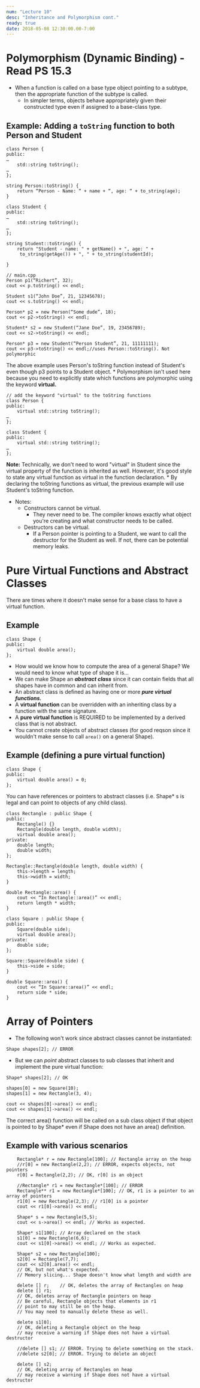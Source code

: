 ```yaml
---
num: "Lecture 10"
desc: "Inheritance and Polymorphism cont."
ready: true
date: 2018-05-08 12:30:00.00-7:00
---
```


# Polymorphism (Dynamic Binding) - Read PS 15.3

* When a function is called on a base type object pointing to a subtype, then the appropriate function of the subtype is called.
	* In simpler terms, objects behave appropriately given their constructed type even if assigned to a base-class type.

## Example: Adding a `toString` function to both Person and Student

```
class Person {
public:
…
	std::string toString();
…
};

string Person::toString() {
	return “Person - Name: “ + name + “, age: “ + to_string(age);
}

class Student {
public:
…
	std::string toString();
…
};

string Student::toString() {
	return "Student - name: " + getName() + ", age: " +
 	 to_string(getAge()) + ", " + to_string(studentId);

}

// main.cpp
Person p1(“Richert”, 32);
cout << p.toString() << endl;

Student s1(“John Doe”, 21, 12345678);
cout << s.toString() << endl;

Person* p2 = new Person(“Some dude”, 18);
cout << p2->toString() << endl;

Student* s2 = new Student(“Jane Doe”, 19, 23456789);
cout << s2->toString() << endl;

Person* p3 = new Student(“Person Student”, 21, 11111111);
cout << p3->toString() << endl;//uses Person::toString(). Not polymorphic
```

The above example uses Person's toString function instead of Student's even though p3 points to a Student object.
	* Polymorphism isn't used here because you need to explicitly state which functions are polymorphic using the keyword <b>virtual.</b>

```
// add the keyword "virtual" to the toString functions
class Person {
public:
	virtual std::string toString();
…
};

class Student {
public:
	virtual std::string toString();
…
};
```

<b>Note:</b> Technically, we don't need to word "virtual" in Student since the virtual property of the function is inherited as well. However, it's good style to state any virtual function as virtual in the function declaration.
	* By declaring the toString functions as virtual, the previous example will use Student's toString function.

* Notes:
	* Constructors cannot be virtual.
		* They never need to be. The compiler knows exactly what object you're creating and what constructor needs to be called.
	* Destructors can be virtual.
		* If a Person pointer is pointing to a Student, we want to call the destructor for the Student as well. If not, there can be potential memory leaks.


# Pure Virtual Functions and Abstract Classes

There are times where it doesn't make sense for a base class to have a virtual function.

## Example

```
class Shape {
public:
	virtual double area();
};
```

* How would we know how to compute the area of a general Shape? We would need to know what type of shape it is...
* We can make Shape an <b><i>abstract class</i></b> since it can contain fields that all shapes have in common and can inherit from.
* An abstract class is defined as having one or more <i><b>pure virtual functions.</b></i>
* A <b>virtual function</b> can be overridden with an inheriting class by a function with the same signature.
* A <b>pure virtual function</b> is REQUIRED to be implemented by a derived class that is not abstract.
* You cannot create objects of abstract classes (for good reqson since it wouldn't make sense to call `area()` on a general Shape).

## Example (defining a pure virtual function)

```
class Shape {
public:
	virtual double area() = 0;
};
```

You can have references or pointers to abstract classes (i.e. Shape* s is legal and can point to objects of any child class).

```
class Rectangle : public Shape {
public:
	Rectangle() {}
	Rectangle(double length, double width);
	virtual double area();
private:
	double length;
	double width;
};

Rectangle::Rectangle(double length, double width) {
	this->length = length;
	this->width = width;
}

double Rectangle::area() {
	cout << “In Rectangle::area()” << endl;
	return length * width;
}

class Square : public Shape {
public:
	Square(double side);
	virtual double area();
private:
	double side;
};

Square::Square(double side) {
	this->side = side;
}

double Square::area() {
	cout << “In Square::area()” << endl;
	return side * side;
}
```

# Array of Pointers

* The following won't work since abstract classes cannot be instantiated:

```
Shape shapes[2]; // ERROR
```

* But we can <i>point</i> abstract classes to sub classes that inherit and implement the pure virtual function:

```
Shape* shapes[2]; // OK

shapes[0] = new Square(10);
shapes[1] = new Rectangle(3, 4);

cout << shapes[0]->area() << endl;
cout << shapes[1]->area() << endl;
```

The correct area() function will be called on a sub class object if that object is pointed to by Shape* even if Shape does not have an area() definition.

## Example with various scenarios

```
	Rectangle* r = new Rectangle[100]; // Rectangle array on the heap
	//r[0] = new Rectangle(2,2); // ERROR, expects objects, not pointers
	r[0] = Rectangle(2,2); // OK, r[0] is an object

	//Rectangle* r1 = new Rectangle*[100]; // ERROR
	Rectangle** r1 = new Rectangle*[100]; // OK, r1 is a pointer to an array of pointers
	r1[0] = new Rectangle(2,3); // r1[0] is a pointer
	cout << r1[0]->area() << endl;

	Shape* s = new Rectangle(5,5);
	cout << s->area() << endl; // Works as expected.

	Shape* s1[100]; // Array declared on the stack
	s1[0] = new Rectangle(6,6);
	cout << s1[0]->area() << endl; // Works as expected.

	Shape* s2 = new Rectangle[100];
	s2[0] = Rectangle(7,7);
	cout << s2[0].area() << endl;
	// OK, but not what's expected.
	// Memory slicing... Shape doesn't know what length and width are

	delete [] r;	// OK, deletes the array of Rectangles on heap
	delete [] r1;
	// OK, deletes array of Rectangle pointers on heap
	// Be careful, Rectangle objects that elements in r1
	// point to may still be on the heap.
	// You may need to manually delete these as well.

	delete s1[0];
	// OK, deleting a Rectangle object on the heap
	// may receive a warning if Shape does not have a virtual destructor

	//delete [] s1;	// ERROR. Trying to delete something on the stack.
	//delete s2[0];	// ERROR. Trying to delete an object

	delete [] s2;
	// OK, deleting array of Rectangles on heap
	// may receive a warning if Shape does not have a virtual destructor

```







